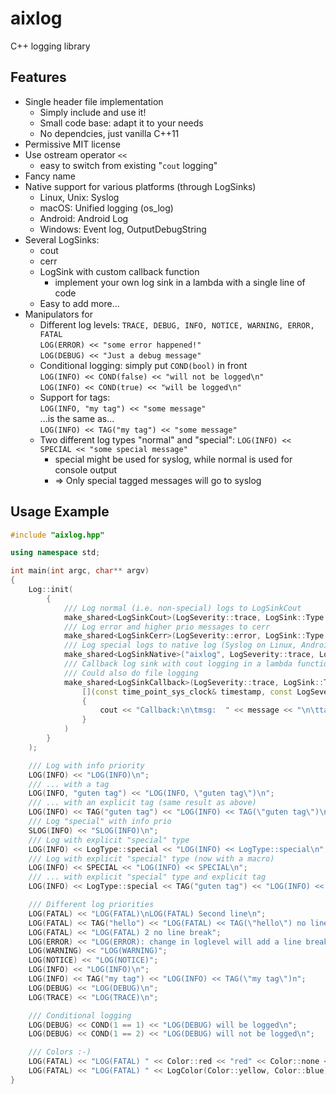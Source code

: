 # aixlog

C++ logging library

## Features
* Single header file implementation
  * Simply include and use it!
  * Small code base: adapt it to your needs
  * No dependcies, just vanilla C++11
* Permissive MIT license
* Use ostream operator `<<`
  * easy to switch from existing "`cout` logging"
* Fancy name
* Native support for various platforms (through LogSinks)
  * Linux, Unix: Syslog
  * macOS: Unified logging (os_log)
  * Android: Android Log
  * Windows: Event log, OutputDebugString
* Several LogSinks:
  * cout
  * cerr
  * LogSink with custom callback function
    * implement your own log sink in a lambda with a single line of code
  * Easy to add more...
* Manipulators for
  * Different log levels: `TRACE, DEBUG, INFO, NOTICE, WARNING, ERROR, FATAL`  
    `LOG(ERROR) << "some error happened!"`  
    `LOG(DEBUG) << "Just a debug message"`
  * Conditional logging: simply put `COND(bool)` in front   
    `LOG(INFO) << COND(false) << "will not be logged\n"`  
    `LOG(INFO) << COND(true) << "will be logged\n"`
  * Support for tags:  
    `LOG(INFO, "my tag") << "some message"`  
    ...is the same as...  
    `LOG(INFO) << TAG("my tag") << "some message"`
  * Two different log types "normal" and "special": `LOG(INFO) << SPECIAL << "some special message"`
    * special might be used for syslog, while normal is used for console output
    * => Only special tagged messages will go to syslog

## Usage Example
```c++
#include "aixlog.hpp"

using namespace std;

int main(int argc, char** argv)
{
	Log::init(
		{
			/// Log normal (i.e. non-special) logs to LogSinkCout
			make_shared<LogSinkCout>(LogSeverity::trace, LogSink::Type::normal, "cout: %Y-%m-%d %H-%M-%S.#ms [#prio] (#tag) #logline"),
			/// Log error and higher prio messages to cerr
			make_shared<LogSinkCerr>(LogSeverity::error, LogSink::Type::all, "cerr: %Y-%m-%d %H-%M-%S.#ms [#prio] (#tag)"),
			/// Log special logs to native log (Syslog on Linux, Android Log on Android, EventLog on Windows, Unified logging on Apple)
			make_shared<LogSinkNative>("aixlog", LogSeverity::trace, LogSink::Type::special),
			/// Callback log sink with cout logging in a lambda function
			/// Could also do file logging
			make_shared<LogSinkCallback>(LogSeverity::trace, LogSink::Type::all, 
				[](const time_point_sys_clock& timestamp, const LogSeverity& severity, const LogType& type, const Tag& tag, const std::string& message)
				{
					cout << "Callback:\n\tmsg:  " << message << "\n\ttag:  " << tag.tag << "\n\tseverity: " << Log::toString(severity) << " (" << (int)severity << ")\n\ttype: " << (type == LogType::normal?"normal":"special") << "\n";
				}
			)
		}
	);

	/// Log with info priority
	LOG(INFO) << "LOG(INFO)\n";
	/// ... with a tag
	LOG(INFO, "guten tag") << "LOG(INFO, \"guten tag\")\n";
	/// ... with an explicit tag (same result as above)
	LOG(INFO) << TAG("guten tag") << "LOG(INFO) << TAG(\"guten tag\")\n";
	/// Log "special" with info prio
	SLOG(INFO) << "SLOG(INFO)\n";
	/// Log with explicit "special" type
	LOG(INFO) << LogType::special << "LOG(INFO) << LogType::special\n";
	/// Log with explicit "special" type (now with a macro)
	LOG(INFO) << SPECIAL << "LOG(INFO) << SPECIAL\n";
	/// ... with explicit "special" type and explicit tag
	LOG(INFO) << LogType::special << TAG("guten tag") << "LOG(INFO) << LogType::special << TAG(\"guten tag\")\n";

	/// Different log priorities
	LOG(FATAL) << "LOG(FATAL)\nLOG(FATAL) Second line\n";
	LOG(FATAL) << TAG("hello") << "LOG(FATAL) << TAG(\"hello\") no line break";
	LOG(FATAL) << "LOG(FATAL) 2 no line break";
	LOG(ERROR) << "LOG(ERROR): change in loglevel will add a line break";
	LOG(WARNING) << "LOG(WARNING)";
	LOG(NOTICE) << "LOG(NOTICE)";
	LOG(INFO) << "LOG(INFO)\n";
	LOG(INFO) << TAG("my tag") << "LOG(INFO) << TAG(\"my tag\")n";
	LOG(DEBUG) << "LOG(DEBUG)\n";
	LOG(TRACE) << "LOG(TRACE)\n";

	/// Conditional logging
	LOG(DEBUG) << COND(1 == 1) << "LOG(DEBUG) will be logged\n";
	LOG(DEBUG) << COND(1 == 2) << "LOG(DEBUG) will not be logged\n";

	/// Colors :-)
	LOG(FATAL) << "LOG(FATAL) " << Color::red << "red" << Color::none << " default color\n";
	LOG(FATAL) << "LOG(FATAL) " << LogColor(Color::yellow, Color::blue) << "yellow on blue background" << Color::none << " default color\n";
}
```
